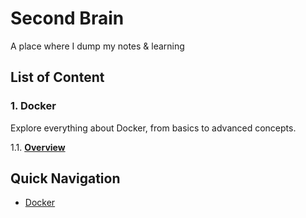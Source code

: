 # **Second Brain**

A place where I dump my notes & learning

## **List of Content**

### **1. Docker**
Explore everything about Docker, from basics to advanced concepts.

1.1. **[Overview](./docker/overview.md)**  

<!-- 
1.2. **[Dockerfile](./docker/dockerfile.md)**  

1.3. **[Docker Compose](./docker/docker-compose.md)**  

1.4. **[Docker Networking](./docker/networking.md)**  

1.5. **[Docker Security](./docker/security.md)**  

1.6. **[Docker Orchestration](./docker/orchestration.md)**  

---

### **2. Golang**
Dive into the world of Golang, a powerful and efficient programming language.

2.1. **[Overview](./golang/overview.md)**  

2.2. **[Basic Syntax](./golang/basic-syntax.md)**  

2.3. **[Functions and Methods](./golang/functions-methods.md)**  

2.4. **[Concurrency](./golang/concurrency.md)**  

2.5. **[Error Handling](./golang/error-handling.md)**  

---

### **3. Example Topics**
Here are some examples of how you can structure future topics:

#### **3.1. Kubernetes**
3.1.1. **[Overview](./kubernetes/overview.md)**  
   - What is Kubernetes?  
   - Key components: Pods, Nodes, and Clusters.  
   - Example: Deploying a simple app.

3.1.2. **[Scaling Applications](./kubernetes/scaling.md)**  
   - Horizontal and vertical scaling.  
   - Example: Autoscaling with Kubernetes.

#### **3.2. Terraform**
3.2.1. **[Overview](./terraform/overview.md)**  
   - What is Terraform?  
   - Infrastructure as Code (IaC) basics.  
   - Example: Provisioning a cloud resource.

3.2.2. **[Modules and State Management](./terraform/modules-state.md)**  
   - Reusable Terraform modules.  
   - Managing Terraform state files.

#### **3.3. CI/CD Pipelines**
3.3.1. **[GitHub Actions](./ci-cd/github-actions.md)**  
   - Automating workflows with GitHub Actions.  
   - Example: Building and deploying a Docker image.

3.3.2. **[Jenkins](./ci-cd/jenkins.md)**  
   - Setting up Jenkins for CI/CD.  
   - Example: Creating a Jenkins pipeline.

---

## **How to Use This Second Brain**
1. **Organize by Topics**: Each topic has its own folder (e.g., `docker/`, `golang/`) with dedicated Markdown files.
2. **Link Everything**: Use relative links (e.g., `./docker/overview.md`) to connect related notes.
3. **Add Examples**: Include practical examples and code snippets to reinforce learning.
4. **Regular Updates**: Keep your notes updated as you learn new concepts or tools.

---

## **Future Ideas**
Here are some ideas for future topics you can add:
- **Cloud Platforms**: AWS, Azure, GCP.
- **DevOps Tools**: Ansible, Prometheus, Grafana.
- **Programming Languages**: Python, JavaScript, Rust.
- **Databases**: PostgreSQL, MongoDB, Redis. -->


## **Quick Navigation**
- [Docker](./docker/overview.md)  


